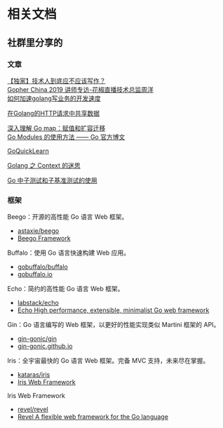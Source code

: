# 相关文档  

## 社群里分享的  

### 文章  

[【独家】技术人到底应不应该写作？](https://mp.weixin.qq.com/s/OVRIKZ3xMgN1jTpN9EpjMg)  
[Gopher China 2019 讲师专访-花椒直播技术总监周洋](https://studygolang.com/topics/8562)  
[如何加速golang写业务的开发速度](https://mp.weixin.qq.com/s?__biz=MjM5MDM5NTY0OA==&mid=2648696701&idx=1&sn=61bde4baa75b7f2a7bc2e36ad7798f61&chksm=be6e3b128919b20436703cde82b09a36571b0e76517b5bff01e8d94e8f05e1429ce3fd8e163c&xtrack=1&scene=0&subscene=10000&clicktime=1553008146&ascene=7&devicetype=android-26&version=2700033b&nettype=WIFI&abtest_cookie=BAABAAoACwASABMABQAjlx4AVpkeAMCZHgDVmR4A3JkeAAAA&lang=zh_CN&pass_ticket=XJkAXw37DX5ga7Ssx0R5KQzW2Ugfmox5y9WCNf50OblYoonObnFVN%2BchNEGytwKD&wx_header=1)  

[在Golang的HTTP请求中共享数据](https://mp.weixin.qq.com/s?__biz=MzAxNzY0NDE3NA==&mid=2247484228&idx=1&sn=fea0830c5b64a866d60dbdb033a9361f&source=41#wechat_redirect)  

[深入理解 Go map：赋值和扩容迁移](https://segmentfault.com/a/1190000018632347)  
[Go Modules 的使用方法 —— Go 官方博文](https://studygolang.com/articles/19334)  

[GoQuickLearn](https://github.com/jemygraw/GoQuickLearn/blob/master/README.md)  

[Golang 之 Context 的迷思](https://mp.weixin.qq.com/s?__biz=MzAxNzY0NDE3NA==&mid=2247484208&idx=1&sn=2bafdb76989a6cc82e52785668c6a025&source=41#wechat_redirect)  

[Go 中子测试和子基准测试的使用](https://mp.weixin.qq.com/s?__biz=MzAxNzY0NDE3NA==&mid=2247484205&idx=1&sn=df548cac375cdcaa15cb68e28389b984&source=41#wechat_redirect)

### 框架  

Beego：开源的高性能 Go 语言 Web 框架。  
- [astaxie/beego](https://github.com/astaxie/beego)  
- [Beego Framework](https://beego.me/)  

Buffalo：使用 Go 语言快速构建 Web 应用。  
- [gobuffalo/buffalo](https://github.com/gobuffalo/buffalo)  
- [gobuffalo.io](https://gobuffalo.io/en/)  

Echo：简约的高性能 Go 语言 Web 框架。  
- [labstack/echo](https://github.com/labstack/echo)  
- [Echo High performance, extensible, minimalist Go web framework](https://echo.labstack.com/)  

Gin：Go 语言编写的 Web 框架，以更好的性能实现类似 Martini 框架的 API。  
- [gin-gonic/gin](https://github.com/gin-gonic/gin)  
- [gin-gonic.github.io](https://wx.zsxq.com/dweb2/index/group/225442241881)  

Iris：全宇宙最快的 Go 语言 Web 框架。完备 MVC 支持，未来尽在掌握。  
- [kataras/iris](https://github.com/kataras/iris)  
- [Iris Web Framework](https://www.iris-go.com/)  

Iris Web Framework  
- [revel/revel](https://github.com/revel/revel)  
- [Revel A flexible web framework for the Go language](https://revel.github.io/)  
